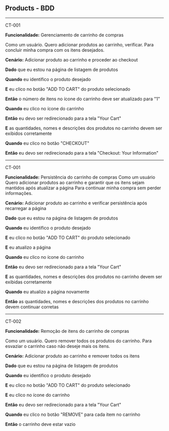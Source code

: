 ## Products - BDD

---
CT-001

**Funcionalidade:** Gerenciamento de carrinho de compras

Como um usuário. 
Quero adicionar produtos ao carrinho, verificar.
Para concluir minha compra com os itens desejados.

**Cenário:** Adicionar produto ao carrinho e proceder ao checkout

**Dado** que eu estou na página de listagem de produtos

**Quando** eu identifico o produto desejado

**E** eu clico no botão "ADD TO CART" do produto selecionado

**Então** o número de itens no ícone do carrinho deve ser atualizado para "1"

**Quando** eu clico no ícone do carrinho

**Então** eu devo ser redirecionado para a tela "Your Cart"

**E** as quantidades, nomes e descrições dos produtos no carrinho devem ser exibidos corretamente

**Quando** eu clico no botão "CHECKOUT"

**Então** eu devo ser redirecionado para a tela "Checkout: Your Information"

---
CT-001

**Funcionalidade:** Persistência do carrinho de compras
Como um usuário
Quero adicionar produtos ao carrinho e garantir que os itens sejam mantidos após atualizar a página
Para continuar minha compra sem perder informações.

**Cenário:** Adicionar produto ao carrinho e verificar persistência após recarregar a página

**Dado** que eu estou na página de listagem de produtos

**Quando** eu identifico o produto desejado

**E** eu clico no botão "ADD TO CART" do produto selecionado

**E** eu atualizo a página

**Quando** eu clico no ícone do carrinho

**Então** eu devo ser redirecionado para a tela "Your Cart"

**E** as quantidades, nomes e descrições dos produtos no carrinho devem ser exibidas corretamente

**Quando** eu atualizo a página novamente

**Então** as quantidades, nomes e descrições dos produtos no carrinho devem continuar corretas

---
CT-002

**Funcionalidade:** Remoção de itens do carrinho de compras

Como um usuário.
Quero remover todos os produtos do carrinho.
Para esvaziar o carrinho caso não deseje mais os itens.

**Cenário:** Adicionar produto ao carrinho e remover todos os itens

**Dado** que eu estou na página de listagem de produtos

**Quando** eu identifico o produto desejado

**E** eu clico no botão "ADD TO CART" do produto selecionado

**E** eu clico no ícone do carrinho

**Então** eu devo ser redirecionado para a tela "Your Cart"

**Quando** eu clico no botão "REMOVE" para cada item no carrinho

**Então** o carrinho deve estar vazio